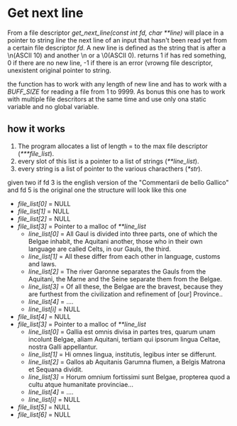 # Get next line

From a file descriptor _get_next_line(const int fd, char **line)_ will place in a pointer to string _line_ the next line of an input that hasn't been read yet from a certain file descriptor _fd_.
A new line is defined as the string that is after a \n(ASCII 10) and another \n or a \0(ASCII 0). 
returns 1 if has red something, 0 if there are no new line, -1 if there is an error (vrowng file descriptor, unexistent original pointer to string.

the function has to work with any length of new line and has to work with a _BUFF_SIZE_ for reading a file from 1 to 9999.
As bonus this one has to work with multiple file descritors at the same time and use only ona static variable and no global variable.

## how it works









1. The program allocates a list of length  = to the max file descriptor (_***file_list_).
2. every slot of this list is a pointer to a list of strings (_**line_list_).
3. every string is a list of pointer to the various characthers (_*str_).
 
 
given two  if fd 3 is the english version of the "Commentarii de bello Gallico" and fd 5 is the original one the structure will look like this one

- _file_list[0]_ = NULL
- _file_list[1]_ = NULL
- _file_list[2]_ = NULL
- _file_list[3]_ = Pointer to a malloc of _**line_list_
    - _line_list[0]_ = All Gaul is divided into three parts, one of which the Belgae inhabit, the Aquitani another, those who in their own language are called Celts, in our Gauls, the third.
    - _line_list[1]_ = All these differ from each other in language, customs and laws.
    - _line_list[2]_ = The river Garonne separates the Gauls from the Aquitani, the Marne and the Seine separate them from the Belgae.
    - _line_list[3]_ = Of all these, the Belgae are the bravest, because they are furthest from the civilization and refinement of [our] Province..
    - _line_list[4]_ = ....
    - _line_list[i]_ = NULL
- _file_list[4]_ = NULL
- _file_list[3]_ = Pointer to a malloc of _**line_list_
    - _line_list[0]_ = Gallia est omnis divisa in partes tres, quarum unam incolunt Belgae, aliam Aquitani, tertiam qui ipsorum lingua Celtae, nostra Galli appellantur.
    - _line_list[1]_ = Hi omnes lingua, institutis, legibus inter se differunt.
    - _line_list[2]_ = Gallos ab Aquitanis Garumna flumen, a Belgis Matrona et Sequana dividit.
    - _line_list[3]_ = Horum omnium fortissimi sunt Belgae, propterea quod a cultu atque humanitate provinciae...
    - _line_list[4]_ = ....
    - _line_list[i]_ = NULL
- _file_list[5]_ = NULL
- _file_list[6]_ = NULL

